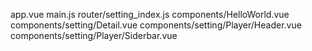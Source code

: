 

app.vue
main.js
router/setting_index.js
components/HelloWorld.vue
components/setting/Detail.vue
components/setting/Player/Header.vue
components/setting/Player/Siderbar.vue
